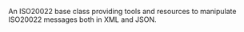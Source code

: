﻿An ISO20022 base class providing tools and resources to manipulate ISO20022 messages both in XML and JSON.
